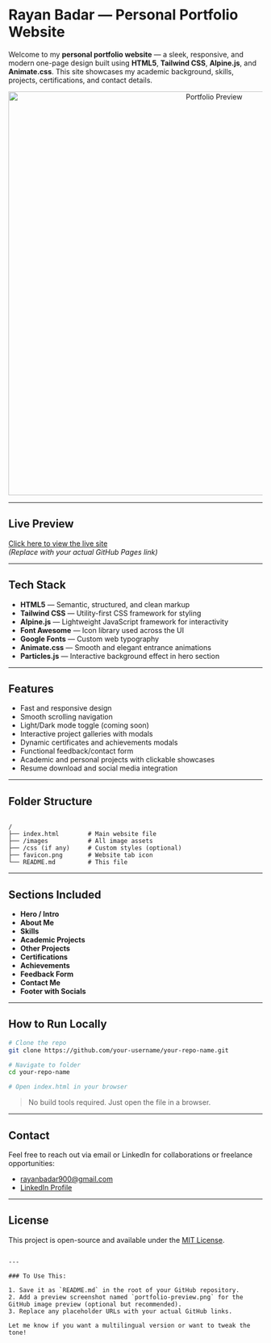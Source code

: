 
# Rayan Badar — Personal Portfolio Website

Welcome to my **personal portfolio website** — a sleek, responsive, and modern one-page design built using **HTML5**, **Tailwind CSS**, **Alpine.js**, and **Animate.css**. This site showcases my academic background, skills, projects, certifications, and contact details.

<div align="center">
  <img src="portfolio-preview.png" alt="Portfolio Preview" width="800"/>
</div>

---

## Live Preview

[Click here to view the live site](https://your-github-username.github.io/your-repo-name/)  
*(Replace with your actual GitHub Pages link)*

---

## Tech Stack

- **HTML5** — Semantic, structured, and clean markup
- **Tailwind CSS** — Utility-first CSS framework for styling
- **Alpine.js** — Lightweight JavaScript framework for interactivity
- **Font Awesome** — Icon library used across the UI
- **Google Fonts** — Custom web typography
- **Animate.css** — Smooth and elegant entrance animations
- **Particles.js** — Interactive background effect in hero section

---

## Features

- Fast and responsive design
- Smooth scrolling navigation
- Light/Dark mode toggle (coming soon)
- Interactive project galleries with modals
- Dynamic certificates and achievements modals
- Functional feedback/contact form
- Academic and personal projects with clickable showcases
- Resume download and social media integration

---

## Folder Structure

```

/
├── index.html        # Main website file
├── /images           # All image assets
├── /css (if any)     # Custom styles (optional)
├── favicon.png       # Website tab icon
└── README.md         # This file

````

---

## Sections Included

- **Hero / Intro**
- **About Me**
- **Skills**
- **Academic Projects**
- **Other Projects**
- **Certifications**
- **Achievements**
- **Feedback Form**
- **Contact Me**
- **Footer with Socials**

---

## How to Run Locally

```bash
# Clone the repo
git clone https://github.com/your-username/your-repo-name.git

# Navigate to folder
cd your-repo-name

# Open index.html in your browser
````

> No build tools required. Just open the file in a browser.

---

## Contact

Feel free to reach out via email or LinkedIn for collaborations or freelance opportunities:

* [rayanbadar900@gmail.com](mailto:rayanbadar900@gmail.com)
* [LinkedIn Profile](https://www.linkedin.com/in/rayan-badar-141ab835a/)

---

## License

This project is open-source and available under the [MIT License](LICENSE).

```

---

### To Use This:

1. Save it as `README.md` in the root of your GitHub repository.
2. Add a preview screenshot named `portfolio-preview.png` for the GitHub image preview (optional but recommended).
3. Replace any placeholder URLs with your actual GitHub links.

Let me know if you want a multilingual version or want to tweak the tone!
```
